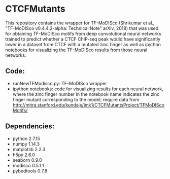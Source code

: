 # CTCFMutants
This repository contains the wrapper for TF-MoDISco (Shrikumar et al., "TF-MoDISco v0.4.4.2-alpha: Technical Note" arXiv, 2018) that was used for obtaining TF-MoDISco motifs from deep convolutional neural networks trained to predict whether a CTCF ChIP-seq peak would have significantly lower in a dataset from CTCF with a mutated zinc finger as well as ipython notebooks for visualizing the TF-MoDISco results from those neural networks.
## Code:
* runNewTFModisco.py: TF-MoDISco wrapper
* ipython notebooks: code for visualizing results for each neural network, where the zinc finger number in the notebook name indicates the zinc finger mutant corresponding to the model; require data from http://mitra.stanford.edu/kundaje/imk1/CTCFMutantsProject/TFMoDIScoMotifs/
## Dependencies:
* python 2.7.15
* numpy 1.14.3
* matplotlib 2.2.3
* h5py 2.6.0
* seaborn 0.9.0
* modisco 0.5.1.1
* pybedtools 0.7.8
